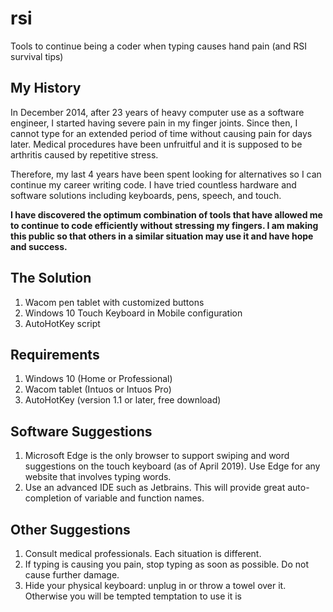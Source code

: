 # rsi
Tools to continue being a coder when typing causes hand pain (and RSI survival tips)

## My History
In December 2014, after 23 years of heavy computer use as a software engineer, I started having severe pain in my finger joints. Since then, I cannot type for an extended period of time without causing pain for days later. Medical procedures have been unfruitful and it is supposed to be arthritis caused by repetitive stress. 

Therefore, my last 4 years have been spent looking for alternatives so I can continue my career writing code. I have tried countless hardware and software solutions including keyboards, pens, speech, and touch.

**I have discovered the optimum combination of tools that have allowed me to continue to code efficiently without stressing my fingers. I am making this public so that others in a similar situation may use it and have hope and success.**

## The Solution

1. Wacom pen tablet with customized buttons
1. Windows 10 Touch Keyboard in Mobile configuration
1. AutoHotKey script

## Requirements

1. Windows 10 (Home or Professional)
1. Wacom tablet (Intuos or Intuos Pro)
1. AutoHotKey (version 1.1 or later, free download)

## Software Suggestions
1. Microsoft Edge is the only browser to support swiping and word suggestions on the touch keyboard (as of April 2019). Use Edge for any website that involves typing words.
1. Use an advanced IDE such as Jetbrains. This will provide great auto-completion of variable and function names.

## Other Suggestions

1. Consult medical professionals. Each situation is different.
1. If typing is causing you pain, stop typing as soon as possible. Do not cause further damage.
1. Hide your physical keyboard: unplug in or throw a towel over it. Otherwise you will be tempted temptation to use it is
